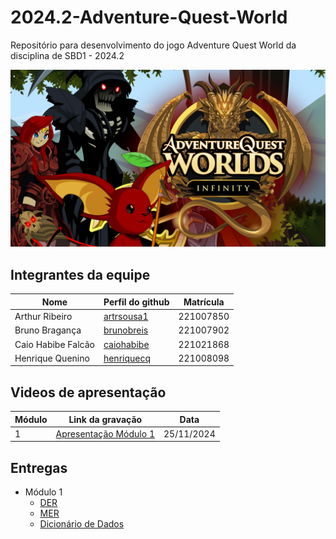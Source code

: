 # 2024.2-Adventure-Quest-World
Repositório para desenvolvimento do jogo Adventure Quest World da disciplina de SBD1 - 2024.2

![aqw](./aqw.jpg)

## Integrantes da equipe

| Nome         | Perfil do github                                 | Matrícula|
|--------------|--------------------------------------------------|----------|
| Arthur Ribeiro | [artrsousa1](https://github.com/artrsousa1)        | 221007850 |
| Bruno Bragança | [brunobreis](https://github.com/brunobreis)      | 221007902 |
| Caio Habibe Falcão| [caiohabibe](https://github.com/caiohabibe)| 221021868 |
| Henrique Quenino  | [henriquecq](https://github.com/henriquecq)            | 221008098 |

## Videos de apresentação

| Módulo         | Link da gravação       | Data |
|----------------|------------------------|------|
| 1              | [Apresentação Módulo 1](https://youtu.be/rttzNn9oLz4) | 25/11/2024 |

## Entregas

- Módulo 1
  - [DER](./Modulo_1/DER(Diagrama_Entidade_Relacionamento).png)
  - [MER](./Modulo_1/ME-R(Modelo_Entidade_Relacionamento).md)
  - [Dicionário de Dados](./Modulo_1/0DD(Dicinario_de_Dados).md)

